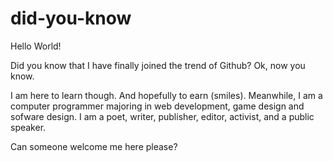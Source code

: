 # did-you-know

Hello World!

Did you know that I have finally joined the trend of Github? 
Ok, now you know. 

I am here to learn though. And hopefully to earn (smiles). 
Meanwhile, I am a computer programmer majoring in web development, game design and sofware design.
I am a poet, writer, publisher, editor, activist, and a public speaker.

Can someone welcome me here please?
